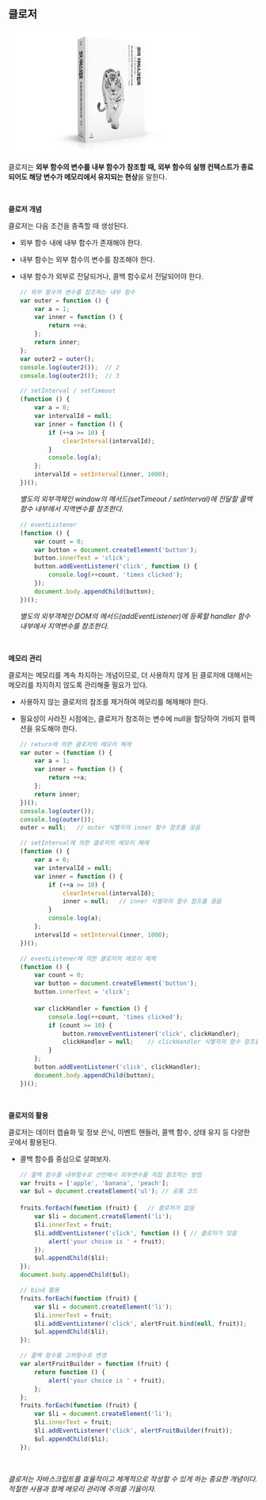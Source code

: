 ## 클로저

<img src="./img/core_javascript.jpg" width="400" height="250"/>

<br/>

클로저는 **외부 함수의 변수를 내부 함수가 참조할 때, 외부 함수의 실행 컨텍스트가 종료되어도 해당 변수가 메모리에서 유지되는 현상**을 말한다.

<br/>

**클로저 개념**

클로저는 다음 조건을 충족할 때 생성된다.

- 외부 함수 내에 내부 함수가 존재해야 한다.
- 내부 함수는 외부 함수의 변수를 참조해야 한다.
- 내부 함수가 외부로 전달되거나, 콜백 함수로서 전달되어야 한다.

    ```javascript
    // 외부 함수의 변수를 참조하는 내부 함수
    var outer = function () {
        var a = 1;
        var inner = function () {
            return ++a;
        };
        return inner;
    };
    var outer2 = outer();
    console.log(outer2());  // 2
    console.log(outer2());  // 3
    ```

    ```javascript
    // setInterval / setTimeout
    (function () {
        var a = 0;
        var intervalId = null;
        var inner = function () {
            if (++a >= 10) {
                clearInterval(intervalId);
            }
            console.log(a);
        };
        intervalId = setInterval(inner, 1000);
    })();
    ```

    *별도의 외부객체인 window의 메서드(setTimeout / setInterval)에 전달할 콜백 함수 내부에서 지역변수를 참조한다.*

    ```javascript
    // eventListener
    (function () {
        var count = 0;
        var button = document.createElement('button');
        button.innerText = 'click';
        button.addEventListener('click', function () {
            console.log(++count, 'times clicked');
        });
        document.body.appendChild(button);
    })();
    ```

    *별도의 외부객체인 DOM의 메서드(addEventListener)에 등록할 handler 함수 내부에서 지역변수를 참조한다.*

<br/>

**메모리 관리**

클로저는 메모리를 계속 차지하는 개념이므로, 더 사용하지 않게 된 클로저에 대해서는 메모리를 차지하지 않도록 관리해줄 필요가 있다.

- 사용하지 않는 클로저의 참조를 제거하여 메모리를 해제해야 한다.
- 필요성이 사라진 시점에는, 클로저가 참조하는 변수에 null을 할당하여 가비지 컬렉션을 유도해야 한다.

    ```javascript
    // return에 의한 클로저의 메모리 해제
    var outer = (function () {
        var a = 1;
        var inner = function () {
            return ++a;
        };
        return inner;
    })();
    console.log(outer());
    console.log(outer());
    outer = null;   // outer 식별자의 inner 함수 참조를 끊음
    ```

    ```javascript
    // setInterval에 의한 클로저의 메모리 해제
    (function () {
        var a = 0;
        var intervalId = null;
        var inner = function () {
            if (++a >= 10) {
                clearInterval(intervalId);
                inner = null;   // inner 식별자의 함수 참조를 끊음
            }
            console.log(a);
        };
        intervalId = setInterval(inner, 1000);
    })();
    ```

    ```javascript
    // eventListener에 의한 클로저의 메모리 해제
    (function () {
        var count = 0;
        var button = document.createElement('button');
        button.innerText = 'click';

        var clickHandler = function () {
            console.log(++count, 'times clicked');
            if (count >= 10) {
                button.removeEventListener('click', clickHandler);
                clickHandler = null;    // clickHandler 식별자의 함수 참조를 끊음
            }
        };
        button.addEventListener('click', clickHandler);
        document.body.appendChild(button);
    })();
    ```

<br/>

**클로저의 활용**

클로저는 데이터 캡슐화 및 정보 은닉, 이벤트 핸들러, 콜백 함수, 상태 유지 등 다양한 곳에서 활용된다.

- 콜백 함수를 중심으로 살펴보자.

    ```javascript
    // 콜백 함수를 내부함수로 선언해서 외부변수를 직접 참조하는 방법
    var fruits = ['apple', 'banana', 'peach'];
    var $ul = document.createElement('ul'); // 공통 코드

    fruits.forEach(function (fruit) {   // 클로저가 없음
        var $li = document.createElement('li');
        $li.innerText = fruit;
        $li.addEventListener('click', function () { // 클로저가 있음
            alert('your choice is ' + fruit);
        });
        $ul.appendChild($li);
    });
    document.body.appendChild($ul);
    ```

    ```javascript
    // bind 활용
    fruits.forEach(function (fruit) {
        var $li = document.createElement('li');
        $li.innerText = fruit;
        $li.addEventListener('click', alertFruit.bind(null, fruit));
        $ul.appendChild($li);
    });
    ```

    ```javascript
    // 콜백 함수를 고차함수로 변경
    var alertFruitBuilder = function (fruit) {
        return function () {
            alert('your choice is ' + fruit);
        };
    };
    fruits.forEach(function (fruit) {
        var $li = document.createElement('li');
        $li.innerText = fruit;
        $li.addEventListener('click', alertFruitBuilder(fruit));
        $ul.appendChild($li);
    });
    ```

<br/>

*클로저는 자바스크립트를 효율적이고 체계적으로 작성할 수 있게 하는 중요한 개념이다.* *적절한 사용과 함께 메모리 관리에 주의를 기울이자.*